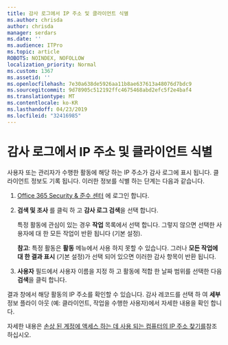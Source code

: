 ```yaml
---
title: 감사 로그에서 IP 주소 및 클라이언트 식별
ms.author: chrisda
author: chrisda
manager: serdars
ms.date: ''
ms.audience: ITPro
ms.topic: article
ROBOTS: NOINDEX, NOFOLLOW
localization_priority: Normal
ms.custom: 1367
ms.assetid: ''
ms.openlocfilehash: 7e30a638de5926aa11b8ae637613a48076d7bdc9
ms.sourcegitcommit: 9d78905c512192ffc4675468abd2efc5f2e4baf4
ms.translationtype: MT
ms.contentlocale: ko-KR
ms.lasthandoff: 04/23/2019
ms.locfileid: "32416985"
---
```

# <a name="identify-ip-address-and-client-in-audit-logs"></a>감사 로그에서 IP 주소 및 클라이언트 식별

사용자 또는 관리자가 수행한 활동에 해당 하는 IP 주소가 감사 로그에 표시 됩니다. 클라이언트 정보도 기록 됩니다. 이러한 정보를 식별 하는 단계는 다음과 같습니다.

1. [Office 365 Security & 준수 센터](https://protection.office.com/) 에 로그인 합니다.

2. **검색 및 조사** 를 클릭 하 고 **감사 로그 검색**을 선택 합니다.

   특정 활동에 관심이 있는 경우 **작업** 목록에서 선택 합니다. 그렇지 않으면 선택한 사용자에 대 한 모든 작업이 반환 됩니다 (기본 설정).

   **참고**: 특정 활동은 **활동** 메뉴에서 사용 하지 못할 수 있습니다. 그러나 **모든 작업에 대 한 결과 표시** (기본 설정)가 선택 되어 있으면 이러한 감사 항목이 반환 됩니다.

3. **사용자** 필드에서 사용자 이름을 지정 하 고 활동에 적합 한 날짜 범위를 선택한 다음 **검색**을 클릭 합니다.

결과 창에서 해당 활동의 IP 주소를 확인할 수 있습니다. 감사 레코드를 선택 하 여 **세부** 정보 플라이 아웃 (예: 클라이언트, 작업을 수행한 사용자)에서 자세한 내용을 확인 합니다.

자세한 내용은 [손상 된 계정에 액세스 하는 데 사용 되는 컴퓨터의 IP 주소 찾기를](https://docs.microsoft.com/office365/securitycompliance/auditing-troubleshooting-scenarios#finding-the-ip-address-of-the-computer-used-to-access-a-compromised-account)참조 하십시오.
